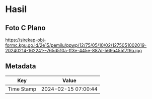 # Hasil

## Foto C Plano

https://sirekap-obj-formc.kpu.go.id/2e15/pemilu/ppwp/12/75/05/10/02/1275051002019-20240214-162241--765d510a-ff3e-445e-887d-569a455f7f9a.jpg


## Metadata

| Key        | Value               |
| ---------- | ------------------- |
| Time Stamp | 2024-02-15 07:00:44 |



